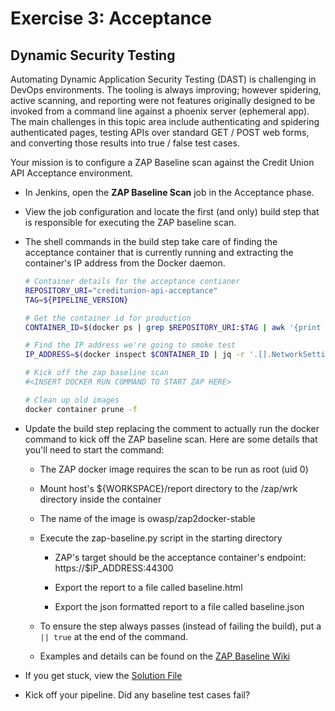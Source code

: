 # Exercise 3: Acceptance

## Dynamic Security Testing

Automating Dynamic Application Security Testing (DAST) is challenging in DevOps environments. The tooling is always improving; however spidering, active scanning, and reporting were not features originally designed to be invoked from a command line against a phoenix server (ephemeral app). The main challenges in this topic area include authenticating and spidering authenticated pages, testing APIs over standard GET / POST web forms, and converting those results into true / false test cases.

Your mission is to configure a ZAP Baseline scan against the Credit Union API Acceptance environment.

- In Jenkins, open the **ZAP Baseline Scan** job in the Acceptance phase.

- View the job configuration and locate the first (and only) build step that is responsible for executing the ZAP baseline scan.

- The shell commands in the build step take care of finding the acceptance container that is currently running and extracting the container's IP address from the Docker daemon.

    ```bash
    # Container details for the acceptance contianer
    REPOSITORY_URI="creditunion-api-acceptance"
    TAG=${PIPELINE_VERSION}

    # Get the container id for production
    CONTAINER_ID=$(docker ps | grep $REPOSITORY_URI:$TAG | awk '{print $1}')

    # Find the IP address we're going to smoke test
    IP_ADDRESS=$(docker inspect $CONTAINER_ID | jq -r '.[].NetworkSettings.Networks[].IPAddress')

    # Kick off the zap baseline scan
    #<INSERT DOCKER RUN COMMAND TO START ZAP HERE>
    
    # Clean up old images
    docker container prune -f
    ```

- Update the build step replacing the comment to actually run the docker command to kick off the ZAP baseline scan. Here are some details that you'll need to start the command:

    - The ZAP docker image requires the scan to be run as root (uid 0)

    - Mount host's ${WORKSPACE}/report directory to the /zap/wrk directory inside the container

    - The name of the image is owasp/zap2docker-stable

    - Execute the zap-baseline.py script in the starting directory

        - ZAP's target should be the acceptance container's endpoint: https://$IP_ADDRESS:44300

        - Export the report to a file called baseline.html

        - Export the json formatted report to a file called baseline.json

    - To ensure the step always passes (instead of failing the build), put a `|| true` at the end of the command.

    - Examples and details can be found on the [ZAP Baseline Wiki](https://github.com/zaproxy/zaproxy/wiki/ZAP-Baseline-Scan)

- If you get stuck, view the [Solution File](./solutions/3_acceptance_dast_sln.md)

- Kick off your pipeline. Did any baseline test cases fail?